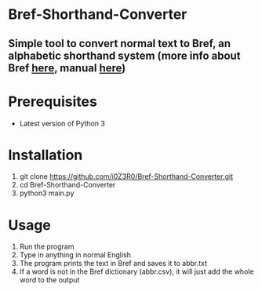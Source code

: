 # Bref-Shorthand-Converter

## Simple tool to convert normal text to Bref, an alphabetic shorthand system (more info about Bref [here](https://www.reddit.com/r/shorthand/comments/esjhdk/bref_shorthand/), manual [here](https://drive.google.com/drive/folders/1PZcAYhusYGpaLHwMUBAdZURA25lKk2Mu))

# Prerequisites
- Latest version of Python 3

# Installation
1. git clone https://github.com/i0Z3R0/Bref-Shorthand-Converter.git
2. cd Bref-Shorthand-Converter
3. python3 main.py

# Usage
1. Run the program
2. Type in anything in normal English
3. The program prints the text in Bref and saves it to abbr.txt
4. If a word is not in the Bref dictionary (abbr.csv), it will just add the whole word to the output
